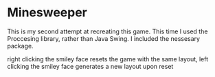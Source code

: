 # Minesweeper

This is my second attempt at recreating this game. This time I used the Proccesing library, rather than Java Swing. I included the nessesary package.

right clicking the smiley face resets the game with the same layout, left clicking the smiley face generates a new layout upon reset
